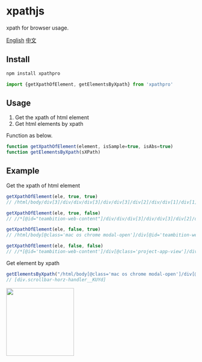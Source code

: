 # xpathjs

xpath for browser usage.

[English](https://github.com/xo1988/xpathjs/blob/main/README.md)
[中文](https://github.com/xo1988/xpathjs/blob/main/README_zh.md)

## Install

```javascript
npm install xpathpro

import {getXpathOfElement, getElementsByXpath} from 'xpathpro'
```

## Usage

1. Get the xpath of html element
2. Get html elements by xpath

Function as below.

```javascript
function getXpathOfElement(element, isSample=true, isAbs=true)
function getElementsByXpath(sXPath)
```

## Example

Get the xpath of html element

```javascript
getXpathOfElement(ele, true, true)
// /html/body/div[3]/div/div/div[3]/div/div[3]/div[2]/div/div[1]/div[1]/div[3]/div/div

getXpathOfElement(ele, true, false)
// //*[@id="teambition-web-content"]/div/div/div[3]/div/div[3]/div[2]/div/div[1]/div[1]/div[3]/div/div

getXpathOfElement(ele, false, true)
// /html/body[@class='mac os chrome modal-open']/div[@id='teambition-web-content']/div[@class='project-app-view']/div[@class='project-app-inner']/div[@class='smart-group-view fade in']/div[@class='agile-view']/div[@class='agile-view-wrapper']/div[@class='table-board-view']/div[@class='bi-table__k1IR']/div[@class='swim-table__oo_M']/div[@class='swim-grid__0FuN']/div[@class='scrollbar-filling-space__g3rY']/div[@class='scrollbar-horz-container__xHRO']/div[@class='scrollbar-horz-handler__KUYd']

getXpathOfElement(ele, false, false)
// //*[@id='teambition-web-content']/div[@class='project-app-view']/div[@class='project-app-inner']/div[@class='smart-group-view fade in']/div[@class='agile-view']/div[@class='agile-view-wrapper']/div[@class='table-board-view']/div[@class='bi-table__k1IR']/div[@class='swim-table__oo_M']/div[@class='swim-grid__0FuN']/div[@class='scrollbar-filling-space__g3rY']/div[@class='scrollbar-horz-container__xHRO']/div[@class='scrollbar-horz-handler__KUYd']
```

Get element by xpath

```javascript
getElementsByXpath("/html/body[@class='mac os chrome modal-open']/div[@id='teambition-web-content']/div[@class='project-app-view']/div[@class='project-app-inner']/div[@class='smart-group-view fade in']/div[@class='agile-view']/div[@class='agile-view-wrapper']/div[@class='table-board-view']/div[@class='bi-table__k1IR']/div[@class='swim-table__oo_M']/div[@class='swim-grid__0FuN']/div[@class='scrollbar-filling-space__g3rY']/div[@class='scrollbar-horz-container__xHRO']/div[@class='scrollbar-horz-handler__KUYd']")
// [div.scrollbar-horz-handler__KUYd]
````

<img src="https://github.com/xo1988/xpathjs/blob/main/bmc_qr.png" width="180">
